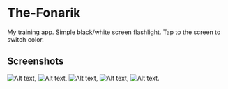 # The-Fonarik
My training app. Simple black/white screen flashlight.
Tap to the screen to switch color.
## Screenshots
![Alt text](/Screenshots/launchScreen.png?raw=true "LaunchScreen"),
![Alt text](/Screenshots/redLight.png?raw=true "redLight"),
![Alt text](/Screenshots/yellowLight.png?raw=true "yellowLight"),
![Alt text](/Screenshots/greenLight.png?raw=true "greenLight"),
![Alt text](/Screenshots/light.png?raw=true "light").
